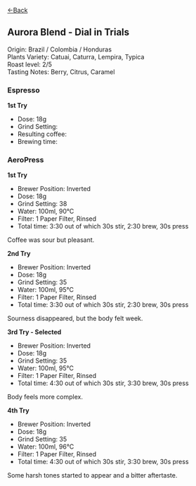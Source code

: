 [<-Back](./)

## Aurora Blend - Dial in Trials

Origin: Brazil / Colombia / Honduras  
Plants Variety: Catuai, Caturra, Lempira, Typica    
Roast level: 2/5  
Tasting Notes: Berry, Citrus, Caramel  

### Espresso

**1st Try**

* Dose: 18g⁠
* Grind Setting: 
* Resulting coffee: 
* Brewing time:

### AeroPress

**1st Try**

* Brewer Position: Inverted⁠
* Dose: 18g⁠
* Grind Setting: 38
* Water: 100ml, 90°C
* Filter: 1 Paper Filter, Rinsed⁠
* Total time: 3:30 out of which 30s stir, 2:30 brew, 30s press

Coffee was sour but pleasant.

**2nd Try**

* Brewer Position: Inverted⁠
* Dose: 18g⁠
* Grind Setting: 35⁠
* Water: 100ml, 95°C
* Filter: 1 Paper Filter, Rinsed⁠
* Total time: 3:30 out of which 30s stir, 2:30 brew, 30s press

Sourness disappeared, but the body felt week.

**3rd Try - Selected**

* Brewer Position: Inverted⁠
* Dose: 18g⁠
* Grind Setting: 35⁠
* Water: 100ml, 95°C
* Filter: 1 Paper Filter, Rinsed⁠
* Total time: 4:30 out of which 30s stir, 3:30 brew, 30s press

Body feels more complex.

**4th Try**

* Brewer Position: Inverted⁠
* Dose: 18g⁠
* Grind Setting: 35
* Water: 100ml, 96°C
* Filter: 1 Paper Filter, Rinsed⁠
* Total time: 4:30 out of which 30s stir, 3:30 brew, 30s press

Some harsh tones started to appear and a bitter aftertaste.